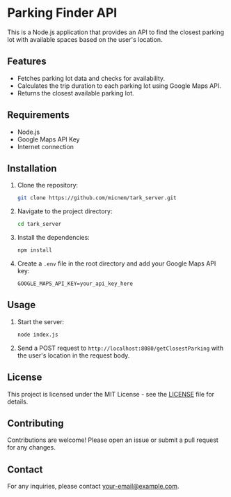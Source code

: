 # Parking Finder API

This is a Node.js application that provides an API to find the closest parking lot with available spaces based on the user's location.

## Features

- Fetches parking lot data and checks for availability.
- Calculates the trip duration to each parking lot using Google Maps API.
- Returns the closest available parking lot.

## Requirements

- Node.js
- Google Maps API Key
- Internet connection

## Installation

1. Clone the repository:
   ```bash
   git clone https://github.com/micnem/tark_server.git
   ```
2. Navigate to the project directory:
   ```bash
   cd tark_server
   ```
3. Install the dependencies:
   ```bash
   npm install
   ```
4. Create a `.env` file in the root directory and add your Google Maps API key:
   ```plaintext
   GOOGLE_MAPS_API_KEY=your_api_key_here
   ```

## Usage

1. Start the server:
   ```bash
   node index.js
   ```
2. Send a POST request to `http://localhost:8080/getClosestParking` with the user's location in the request body.

## License

This project is licensed under the MIT License - see the [LICENSE](LICENSE) file for details.

## Contributing

Contributions are welcome! Please open an issue or submit a pull request for any changes.

## Contact

For any inquiries, please contact [your-email@example.com](mailto:michael.nemni@gmail.com).